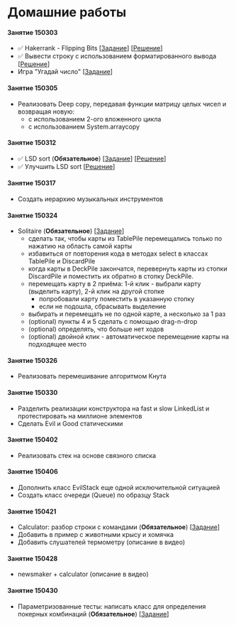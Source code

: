 # Домашние работы

#### Занятие 150303
+ :white_check_mark: Hakerrank - Flipping Bits [[Задание](https://www.hackerrank.com/challenges/flipping-bits)] [[Решение](HomeWorks/src/Lesson150303/Flipping_bits.java)]
+ :white_check_mark: Вывести строку с использованием форматированного вывода [[Решение](HomeWorks/src/Lesson150303/Printf.java)]
+ Игра "Угадай число" [[Задание](https://github.com/zstudent/HomeWorks/issues/3)]

#### Занятие 150305
+ Реализовать Deep copy, передавая функции матрицу целых чисел и возвращая новую:
  + с использованием 2-ого вложенного цикла
  + с использованием System.arraycopy

#### Занятие 150312
+ :white_check_mark: LSD sort (__Обязательное__) [[Задание](https://github.com/zstudent/HomeWorks/issues/4)] [[Решение](HomeWorks/src/lesson150312/LSDSort.java)]
+ :white_check_mark: Улучшить LSD sort [[Решение](HomeWorks/src/lesson150312/ModifiedLSDSort.java)]

#### Занятие 150317
+ Создать иерархию музыкальных инструментов

#### Занятие 150324
+ Solitaire (__Обязательное__) [[Задание](https://github.com/zstudent/HomeWorks/issues/5)]
  + сделать так, чтобы карты из TablePile перемещались только по нажатию на область самой карты
  + избавиться от повторения кода в методах select в классах TablePile и DiscardPile
  + когда карты в DeckPile закончатся, перевернуть карты из стопки DiscardPile и поместить их обратно в стопку DeckPile.
  + перемещать карту в 2 приёма: 1-й клик - выбрали карту (выделить карту), 2-й клик на другой стопке
    + попробовали карту поместить в указанную стопку
    + если не подошла, сбрасывать выделение
  + выбирать и перемещать не по одной карте, а несколько за 1 раз
  + (optional) пункты 4 и 5 сделать с помощью drag-n-drop
  + (optional) определять, что больше нет ходов
  + (optional) двойной клик - автоматическое перемещение карты на подходящее место

#### Занятие 150326
+ Реализовать перемешивание алгоритмом Кнута

#### Занятие 150330
+ Разделить реализации конструктора на fast и slow LinkedList и протестировать на миллионе элементов
+ Сделать Evil и Good статическими

#### Занятие 150402
+ Реализовать стек на основе связного списка

#### Занятие 150406
+ Дополнить класс EvilStack еще одной исключительной ситуацией
+ Создать класс очереди (Queue) по образцу Stack

#### Занятие 150421
+ Calculator: разбор строки с командами (__Обязательное__) [[Задание](https://github.com/zstudent/HomeWorks/issues/9)]
+ Добавить в пример с животными крысу и хомячка
+ Добавить слушателей термометру (описание в видео)

#### Занятие 150428
+ newsmaker + calculator (описание в видео)

#### Занятие 150430
+ Параметризованные тесты: написать класс для определения покерных комбинаций (__Обязательное__) [[Задание](https://github.com/zstudent/HomeWorks/issues/10)]
